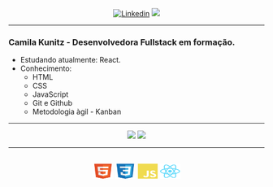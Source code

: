 <p align="center">
<a href="https://www.linkedin.com/in/camila-russo-kunitz-07a78721/"><img alt="Linkedin" src="https://img.shields.io/badge/-LinkedIn-blue?style=for-the-badge&logo=Linkedin&logoColor=white"></a>
<a href = "mailto:camila.kunitz@gmail.com"><img src="https://img.shields.io/badge/-Gmail-%23333?style=for-the-badge&logo=gmail&logoColor=white" target="_blank"></a>
</p>

<hr/>

### Camila Kunitz - Desenvolvedora Fullstack em formação.
- Estudando atualmente: React.
- Conhecimento:
  - HTML
  - CSS
  - JavaScript
  - Git e Github
  - Metodologia àgil - Kanban

<hr/>

<div align="center">
  <img height="140em" src="https://github-readme-stats.vercel.app/api?username=camila-kunitz&include_all_commits=true&count_private=true&hide_border=false&hide_rank=true&show_icons=true&hide_title=true&theme=swift"/>
  <img height="140em" src="https://github-readme-stats.vercel.app/api/top-langs/?username=camila-kunitz&layout=compact&langs_count=7&hide_title=true&hide_border=false&theme=swift"/>
</div>

<hr/>

<div style="display: inline_block" align="center"><br>
  <img align="center" alt="HTML" height="30" width="40" src="https://raw.githubusercontent.com/devicons/devicon/master/icons/html5/html5-original.svg">
  <img align="center" alt="CSS" height="30" width="40" src="https://raw.githubusercontent.com/devicons/devicon/master/icons/css3/css3-original.svg">
  <img align="center" alt="JS" height="30" width="40" src="https://raw.githubusercontent.com/devicons/devicon/master/icons/javascript/javascript-plain.svg">
  <img align="center" alt="React" height="30" width="40" src="https://raw.githubusercontent.com/devicons/devicon/master/icons/react/react-original.svg">
</div>


